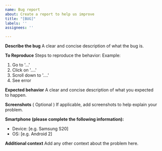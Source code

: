 ```yaml
---
name: Bug report
about: Create a report to help us improve
title: "[BUG]"
labels: ''
assignees: ''

---
```


**Describe the bug**
A clear and concise description of what the bug is.

**To Reproduce**
Steps to reproduce the behavior:
Example: 
1. Go to '...'
2. Click on '....'
3. Scroll down to '....'
4. See error

**Expected behavior**
A clear and concise description of what you expected to happen.

**Screenshots**  ( Optional )
If applicable, add screenshots to help explain your problem.

**Smartphone (please complete the following information):**
 - Device: [e.g. Samsung S20]
 - OS: [e.g. Android 2]

**Additional context**
Add any other context about the problem here.
